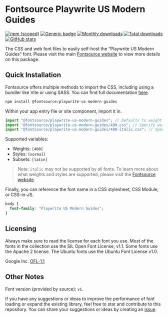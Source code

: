 # Fontsource Playwrite US Modern Guides

[![npm (scoped)](https://img.shields.io/npm/v/@fontsource/playwrite-us-modern-guides?color=brightgreen)](https://www.npmjs.com/package/@fontsource/playwrite-us-modern-guides) [![Generic badge](https://img.shields.io/badge/fontsource-passing-brightgreen)](https://github.com/fontsource/fontsource) [![Monthly downloads](https://badgen.net/npm/dm/@fontsource/playwrite-us-modern-guides)](https://github.com/fontsource/fontsource) [![Total downloads](https://badgen.net/npm/dt/@fontsource/playwrite-us-modern-guides)](https://github.com/fontsource/fontsource) [![GitHub stars](https://img.shields.io/github/stars/fontsource/fontsource.svg?style=social&label=Star)](https://github.com/fontsource/fontsource/stargazers)

The CSS and web font files to easily self-host the “Playwrite US Modern Guides” font. Please visit the main [Fontsource website](https://fontsource.org/fonts/playwrite-us-modern-guides) to view more details on this package.

## Quick Installation

Fontsource offers multiple methods to import the CSS, including using a bundler like Vite or using SASS. You can find full documentation [here](https://fontsource.org/docs/getting-started/introduction).

```javascript
npm install @fontsource/playwrite-us-modern-guides
```

Within your app entry file or site component, import it in.

```javascript
import "@fontsource/playwrite-us-modern-guides"; // Defaults to weight 400
import "@fontsource/playwrite-us-modern-guides/400.css"; // Specify weight
import "@fontsource/playwrite-us-modern-guides/400-italic.css"; // Specify weight and style
```

Supported variables:
- Weights: `[400]`
- Styles: `[normal]`
- Subsets: `[latin]`

> Note: `italic` may not be supported by all fonts. To learn more about what weights and styles are supported, please visit the [Fontsource website](https://fontsource.org/fonts/playwrite-us-modern-guides).

Finally, you can reference the font name in a CSS stylesheet, CSS Module, or CSS-in-JS.

```css
body {
  font-family: "Playwrite US Modern Guides";
}
```

## Licensing
Always make sure to read the license for each font you use. Most of the fonts in the collection use the SIL Open Font License, v1.1. Some fonts use the Apache 2 license. The Ubuntu fonts use the Ubuntu Font License v1.0.

Google Inc.
[OFL-1.1](http://scripts.sil.org/OFL)

## Other Notes
Font version (provided by source): `v1`.

If you have any suggestions or ideas to improve the performance of font loading or expand the existing library, feel free to star and contribute to this repository. You can share your suggestions or ideas by creating an [issue](https://github.com/fontsource/fontsource/issues).